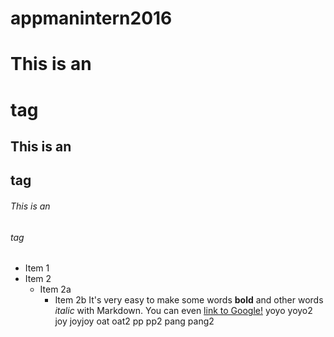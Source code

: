 
# appmanintern2016# This is an <h1> tag## This is an <h2> tag###### This is an <h6> tag* Item 1* Item 2  * Item 2a    * Item 2bIt's very easy to make some words **bold** and other words *italic* with Markdown. You can even [link to Google!](http://google.com)yoyoyoyo2joyjoyjoyoatoat2pppp2
pang pang2
